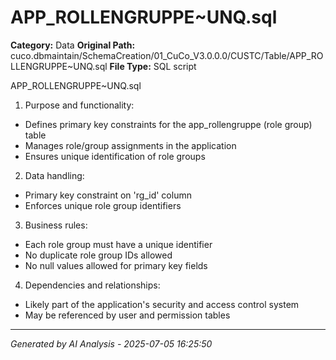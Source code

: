 # APP_ROLLENGRUPPE~UNQ.sql

**Category:** Data
**Original Path:** cuco.dbmaintain/SchemaCreation/01_CuCo_V3.0.0.0/CUSTC/Table/APP_ROLLENGRUPPE~UNQ.sql
**File Type:** SQL script

APP_ROLLENGRUPPE~UNQ.sql
1. Purpose and functionality:
- Defines primary key constraints for the app_rollengruppe (role group) table
- Manages role/group assignments in the application
- Ensures unique identification of role groups

2. Data handling:
- Primary key constraint on 'rg_id' column
- Enforces unique role group identifiers

3. Business rules:
- Each role group must have a unique identifier
- No duplicate role group IDs allowed
- No null values allowed for primary key fields

4. Dependencies and relationships:
- Likely part of the application's security and access control system
- May be referenced by user and permission tables

---
*Generated by AI Analysis - 2025-07-05 16:25:50*
